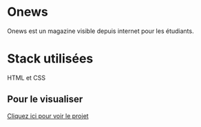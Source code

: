 
# Onews

Onews est un magazine visible depuis internet pour les étudiants.


# Stack utilisées  

HTML et CSS

## Pour le visualiser

[Cliquez ici pour voir le projet](https://marjoriemarcos.github.io/onews/)

